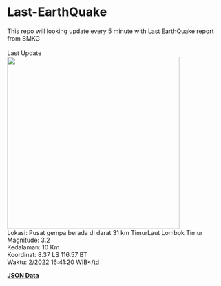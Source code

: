 # Last-EarthQuake
This repo will looking update every 5 minute with Last EarthQuake report from BMKG
<br>
<br>
Last Update
<br>
<img src="https://ews.bmkg.go.id/TEWS/data/20221201164120.mmi.jpg" width="400"/>
<br>
Lokasi: Pusat gempa berada di darat 31 km TimurLaut Lombok Timur <br>
Magnitude: 3.2 <br>
Kedalaman: 10 Km <br>
Koordinat: 8.37 LS 116.57 BT <br>
Waktu: 2/2022 16:41:20 WIB</td <br>

<a href="./data/data.json">**JSON Data**</a>
